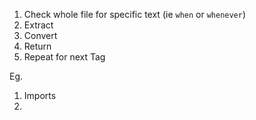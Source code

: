 

1. Check whole file for specific text (ie `when` or `whenever`)
2. Extract
3. Convert
4. Return
5. Repeat for next Tag


Eg.

1. Imports
2. 